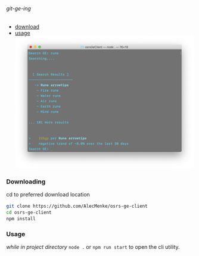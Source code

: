 
###### git-ge-ing
 - [download](#downloading)
 - [usage](#usage)
![picture](git-ge-ing.png)
### Downloading

cd to preferred download location
```sh
git clone https://github.com/AlecMenke/osrs-ge-client
cd osrs-ge-client
npm install
```

### Usage
*while in project directory*
```node .``` or ```npm run start``` to open the cli utility.
